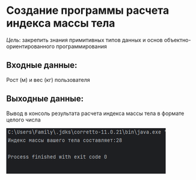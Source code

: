 # Создание программы расчета индекса массы тела
_Цель_: закрепить знания примитивных типов данных и основ объектно-ориентированного программирования

## Входные данные:

Рост (м) и вес (кг) пользователя

## Выходные данные:

Вывод в консоль результата расчета индекса массы тела в формате целого числа

![img.png](img.png)


